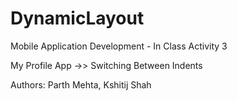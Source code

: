 # DynamicLayout

Mobile Application Development - In Class Activity 3

My Profile App ->> Switching Between Indents

Authors:
Parth Mehta,
Kshitij Shah
